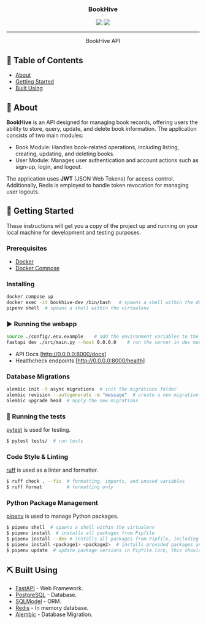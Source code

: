 

<h3 align="center">BookHive</h3>

<div align="center">
  <img src="https://img.shields.io/badge/status-active-success.svg" />
  <img src="https://img.shields.io/badge/python-3.13-blue" />
</div>

---

<p align="center">BookHive API
    <br> 
</p>

## 📝 Table of Contents
- [About](#about)
- [Getting Started](#getting-started)
- [Built Using](#built-using)

## 🧐 About <a name = "about"></a>
**BookHive** is an API designed for managing book records, offering users the ability to store, query, update, and delete book information. The application consists of two main modules:

- Book Module: Handles book-related operations, including listing, creating, updating, and deleting books.
- User Module: Manages user authentication and account actions such as sign-up, login, and logout.

The application uses **JWT** (JSON Web Tokens) for access control. Additionally, Redis is employed to handle token revocation for managing user logouts.

## 🏁 Getting Started <a name = "getting_started"></a>
These instructions will get you a copy of the project up and running on your local machine for development and testing purposes. 

### Prerequisites

 - [Docker](https://docs.docker.com/)
 - [Docker Compose](https://docs.docker.com/compose/)

### Installing

```bash
docker compose up
docker exec -it bookhive-dev /bin/bash   # spawns a shell within the docker container
pipenv shell  # spawns a shell within the virtualenv 
```


### ▶️ Running the webapp
```bash
source ./config/.env.example    # add the environment variables to the running terminal
fastapi dev ./src/main.py --host 0.0.0.0    # run the server in dev mode
```

- API Docs [http://0.0.0.0:8000/docs]
- Healthcheck endpoints [http://0.0.0.0:8000/health]


### Database Migrations

```bash
alembic init -t async migrations  # init the migrations folder
alembic revision --autogenerate -m "message"  # create a new migration version
alembic upgrade head  # apply the new migrations
```

### 🧪 Running the tests <a name = "tests"></a>
[pytest](https://docs.pytest.org/) is used for testing.

```bash
$ pytest tests/  # run tests
```

### Code Style & Linting
[ruff](https://docs.astral.sh/ruff/) is used as a linter and formatter.

```bash
$ ruff check . --fix  # formatting, imports, and unused variables
$ ruff format         # formatting only
```

### Python Package Management
[pipenv](https://pipenv.pypa.io/en/latest/) is used to manage Python packages. 

```bash
$ pipenv shell  # spawns a shell within the virtualenv
$ pipenv install  # installs all packages from Pipfile
$ pipenv install --dev # installs all packages from Pipfile, including dev dependencies
$ pipenv install <package1> <package2>  # installs provided packages and adds them to Pipfile
$ pipenv update  # update package versions in Pipfile.lock, this should be run frequently to keep packages up to date
```

## ⛏️ Built Using <a name = "built_using"></a>
- [FastAPI](https://fastapi.tiangolo.com/) - Web Framework.
- [PostgreSQL](https://www.postgresql.org/) - Database.
- [SQLModel](https://sqlmodel.tiangolo.com/) - ORM.
- [Redis](https://redis.io/) - In memory database.
- [Alembic](https://alembic.sqlalchemy.org/en/latest/) - Database Migration.